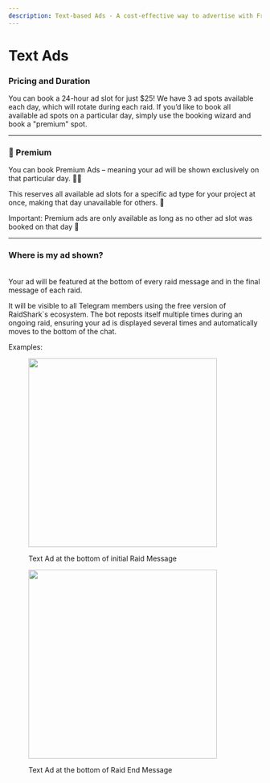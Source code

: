 ```yaml
---
description: Text-based Ads - A cost-effective way to advertise with FreyaRaidBot.
---
```


# Text Ads

### Pricing and Duration

You can book a 24-hour ad slot for just $25! We have 3 ad spots available each day, which will rotate during each raid. If you’d like to book all available ad spots on a particular day, simply use the booking wizard and book a "premium" spot.

***

### 🌟 Premium

You can book Premium Ads – meaning your ad will be shown exclusively on that particular day. 📅✨

This reserves all available ad slots for a specific ad type for your project at once, making that day unavailable for others. 🚫

Important: Premium ads are only available as long as no other ad slot was booked on that day 🛑

***

### Where is my ad shown?

\
Your ad will be featured at the bottom of every raid message and in the final message of each raid.

It will be visible to all Telegram members using the free version of RaidShark\`s ecosystem. The bot reposts itself multiple times during an ongoing raid, ensuring your ad is displayed several times and automatically moves to the bottom of the chat.

Examples:

<figure><img src="https://2456237623-files.gitbook.io/~/files/v0/b/gitbook-x-prod.appspot.com/o/spaces%2F71bSnUx7MY0jmpYta6VG%2Fuploads%2F5jZlddTnkSef804sWXfV%2FBildschirmfoto%202024-03-06%20um%2010.47.22.png?alt=media&#x26;token=76a29a42-f0c4-413e-a9a7-d34111bd2693" alt="" width="375"><figcaption><p>Text Ad at the bottom of initial Raid Message</p></figcaption></figure>

<figure><img src="https://2456237623-files.gitbook.io/~/files/v0/b/gitbook-x-prod.appspot.com/o/spaces%2F71bSnUx7MY0jmpYta6VG%2Fuploads%2FqHQvday3LPd0qedWCRtN%2FBildschirmfoto%202024-03-06%20um%2010.46.36.png?alt=media&#x26;token=783c8c6a-ebbc-4e4d-9ae6-c3458ab1505e" alt="" width="375"><figcaption><p>Text Ad at the bottom of Raid End Message</p></figcaption></figure>
